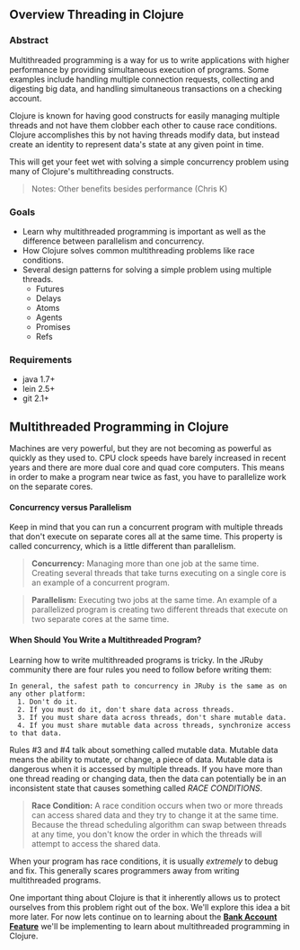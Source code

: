 ## Overview Threading in Clojure

### Abstract

Multithreaded programming is a way for us to write applications with higher performance by providing simultaneous execution of programs.  Some examples include handling multiple connection requests, collecting and digesting big data, and handling simultaneous transactions on a checking account.

Clojure is known for having good constructs for easily managing multiple threads and not have them clobber each other to cause race conditions.  Clojure accomplishes this by not having threads modify data, but instead create an identity to represent data's state at any given point in time.

This will get your feet wet with solving a simple concurrency problem using many of Clojure's multithreading constructs.


> Notes:
> Other benefits besides performance (Chris K)

### Goals

* Learn why multithreaded programming is important as well as the difference between parallelism and concurrency.
* How Clojure solves common multithreading problems like race conditions.
* Several design patterns for solving a simple problem using multiple threads.
  * Futures
  * Delays
  * Atoms
  * Agents
  * Promises
  * Refs

### Requirements

* java 1.7+
* lein 2.5+
* git 2.1+

## Multithreaded Programming in Clojure

Machines are very powerful, but they are not becoming as powerful as quickly as they used to. CPU clock speeds have barely increased in recent years and there are more dual core and quad core computers. This means in order to make a program near twice as fast, you have to parallelize work on the separate cores.

#### Concurrency versus Parallelism

Keep in mind that you can run a concurrent program with multiple threads that don't execute on separate cores all at the same time.  This property is called concurrency, which is a little different than parallelism.

> **Concurrency:** Managing more than one job at the same time. Creating several threads that take turns executing on a single core is an example of a concurrent program.

> **Parallelism:** Executing two jobs at the same time. An example of a parallelized program is creating two different threads that execute on two separate cores at the same time.

#### When Should You Write a Multithreaded Program?

Learning how to write multithreaded programs is tricky. In the JRuby community there are four rules you need to follow before writing them:

    In general, the safest path to concurrency in JRuby is the same as on any other platform:
      1. Don't do it.
      2. If you must do it, don't share data across threads.
      3. If you must share data across threads, don't share mutable data.
      4. If you must share mutable data across threads, synchronize access to that data.

Rules #3 and #4 talk about something called mutable data. Mutable data means  the ability to mutate, or change, a piece of data. Mutable data is dangerous when it is accessed by multiple threads. If you have more than one thread reading or changing data, then the data can potentially be in an inconsistent state that causes something called _RACE CONDITIONS_.

> **Race Condition:** A race condition occurs when two or more threads can access shared data and they try to change it at the  same time. Because the thread scheduling algorithm can swap between threads at any time, you don't know the order in which the threads will attempt to access the shared data.

When your program has race conditions, it is usually _extremely_ to debug and fix. This generally scares programmers away from writing multithreaded programs.

One important thing about Clojure is that it inherently allows us to protect ourselves from this  problem right out of the box. We'll explore this idea a bit more later. For now lets continue on to learning about the **[Bank Account Feature](Bank_Account_Feature.md)** we'll be implementing to learn about multithreaded programming in Clojure.
